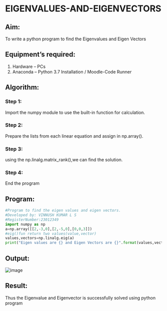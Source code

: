 # EIGENVALUES-AND-EIGENVECTORS
## Aim:
To write a python program to find the Eigenvalues and Eigen Vectors
## Equipment’s required:
1. 	Hardware – PCs
2. 	Anaconda – Python 3.7 Installation / Moodle-Code Runner
## Algorithm:
### Step 1:
Import the numpy module to use the built-in function for calculation.
### Step 2: 
Prepare the lists from each linear equation and assign in np.array().
### Step 3: 
using the np.linalg.matrix_rank(),we can find the solution.
### Step 4: 
End the program
## Program:
```python
#Program to find the eigen values and eigen vectors.
#Developed by: VINNUSH KUMAR L S
#RegisterNumber:23012349
import numpy as np
a=np.array([[2,-3,0],[2,-5,0],[0,0,3]])
#eig()fun return two values(value,vector)
values,vectors=np.linalg.eig(a)
print("Eigen values are {} and Eigen Vectors are {}".format(values,vectors))
```
## Output:
![image](https://github.com/vinnush147/EIGENVALUES-AND-EIGENVECTORS/assets/147139234/5274ab66-25b0-42db-9b24-062e2b02a167)

## Result:
Thus the Eigenvalue and Eigenvector is successfully solved using python program
